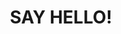 ---
title : "SAY HELLO!"
bg_image: "images/slider/Alderney4.jpg"
form_action: "https://formspree.io/f/xdkawjze" # works with https://formspree
name: "Name"
email: "Email"
message: "Message"
submit: "Send message"

# custom style
custom_class: "" 
custom_attributes: "" 
custom_css: ""
---